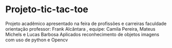 # Projeto-tic-tac-toe
Projeto acadêmico apresentado na feira de profissões e carreiras faculdade orientação professor: Frank Alcântara , equipe: Camila Pereira, Mateus Michels e Lucas Barbosa
Aplicados reconhecimento de objetos imagens com uso de python e Opencv
